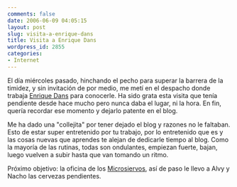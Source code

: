 ```yaml
---
comments: false
date: 2006-06-09 04:05:15
layout: post
slug: visita-a-enrique-dans
title: Visita a Enrique Dans
wordpress_id: 2855
categories:
- Internet
---
```


El día miércoles pasado, hinchando el pecho para superar la barrera de la timidez, y sin invitación de por medio, me metí en el despacho donde trabaja [Enrique Dans](http://www.enriquedans.com) para conocerle. Ha sido grata esta visita que tenía pendiente desde hace mucho pero nunca daba el lugar, ni la hora. En fin, quería recordar ese momento y dejarlo patente en el blog.





Me ha dado una "collejita" por tener dejado el blog y razones no le faltaban. Esto de estar super entretenido por tu trabajo, por lo entretenido que es y las cosas nuevas que aprendes te alejan de dedicarle tiempo al blog. Como la mayoría de las rutinas, todas son ondulantes, empiezan fuerte, bajan, luego vuelven a subir hasta que van tomando un ritmo.





Próximo objetivo: la oficina de los [Microsiervos](http://www.microsiervos.com), así de paso le llevo a Alvy y Nacho las cervezas pendientes.
